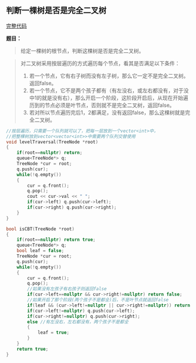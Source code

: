 ## 判断一棵树是否是完全二叉树
[完整代码](https://github.com/ludandandan/Programmer-interview-guide/blob/master/Chapter00_BasicVideo/isCBT.cpp)

**题目：**
> 给定一棵树的根节点，判断这棵树是否是完全二叉树。

> 对二叉树采用按层遍历的方式遍历每个节点，看其是否满足以下条件：
> 1. 若一个节点，它有右子树而没有左子树，那么它一定不是完全二叉树。返回false。
> 2. 若一个节点，它不是两个孩子都有（有左没右，或左右都没有，对于没中1的就是没有右），那么开启一个阶段，这阶段开启后，从现在开始遍历到的节点必须是叶节点，否则就不是完全二叉树，返回false。
> 3. 若对所以节点遍历完后1，2都满足，没有返回false，那么这棵树就是完全二叉树。

```c++
//按层遍历，只需要一个队列就可以了，把每一层放到一个vector<int>中，
//把整棵树放到vector<vector<int>>中需要两个队列交替使用
void levelTraversal(TreeNode *root)
{
    if(root==nullptr) return;
    queue<TreeNode*> q;
    TreeNode *cur = root;
    q.push(cur);
    while(!q.empty())
    {
        cur = q.front();
        q.pop();
        cout << cur->val << " ";
        if(cur->left) q.push(cur->left);
        if(cur->right) q.push(cur->right);
    }
}

bool isCBT(TreeNode *root)
{
    if(root==nullptr) return true;
    queue<TreeNode*> q;
    bool leaf = false;
    TreeNode *cur = root;
    q.push(cur);
    while(!q.empty())
    {
        cur = q.front();
        q.pop();
        //如果没有左孩子有右孩子则返回false
        if(cur->left==nullptr && cur->right!=nullptr) return false;
        //如果开启了那个阶段(两个孩子不是都全)后，不是叶节点就返回false
        if(leaf && (cur->left!=nullptr || cur->right!=nullptr)) return false;
        if(cur->left!=nullptr) q.push(cur->left);
        if(cur->right!=nullptr) q.push(cur->right);
        else //有左没右，左右都没有，两个孩子不是都全
        {
            leaf = true;
        }
    }
    return true;
}

```